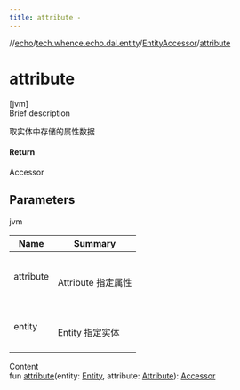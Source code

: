 ```yaml
---
title: attribute -
---
```

//[echo](../../index.md)/[tech.whence.echo.dal.entity](../index.md)/[EntityAccessor](index.md)/[attribute](attribute.md)



# attribute  
[jvm]  
Brief description  


取实体中存储的属性数据



#### Return  


Accessor



## Parameters  
  
jvm  
  
|  Name|  Summary| 
|---|---|
| attribute| <br><br>Attribute 指定属性<br><br>
| entity| <br><br>Entity 指定实体<br><br>
  
  
Content  
fun [attribute](attribute.md)(entity: [Entity](../-entity/index.md), attribute: [Attribute](../../tech.whence.echo.dal.entity.wrapper/-attribute/index.md)): [Accessor](../../tech.whence.echo.container.accessor/-accessor/index.md)  



